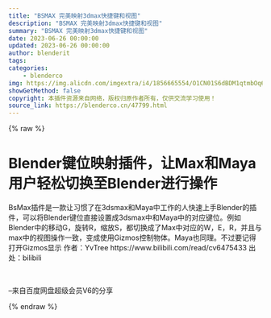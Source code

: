 ```yaml
---
title: "BSMAX 完美映射3dmax快捷键和视图"
description: "BSMAX 完美映射3dmax快捷键和视图"
summary: "BSMAX 完美映射3dmax快捷键和视图"
date: 2023-06-26 00:00:00
updated: 2023-06-26 00:00:00
author: blenderit
tags: 
categories:
    - blenderco
img: https://img.alicdn.com/imgextra/i4/1856665554/O1CN01S6dBDM1qtmbOq6gdH_!!1856665554.jpg
showGetMethod: false
copyright: 本插件资源来自网络，版权归原作者所有，仅供交流学习使用！
source_link: https://blenderco.cn/47799.html
---
```


{% raw %}
<h1 class="title">Blender键位映射插件，让Max和Maya用户轻松切换至Blender进行操作</h1><p>BsMax插件是一款让习惯了在3dsmax和Maya中工作的人快速上手Blender的插件，可以将Blender键位直接设置成3dsmax中和Maya中的对应键位。例如Blender中的移动G，旋转R，缩放S，都切换成了Max中对应的W，E，R，并且与max中的视图操作一致，变成使用Gizmos控制物体。Maya也同理。不过要记得打开Gizmos显示 作者：YvTree https://www.bilibili.com/read/cv6475433 出处：bilibili</p><p> </p><p>–来自百度网盘超级会员V6的分享</p>
<div style="display: none">blenderco</div>
{% endraw %}